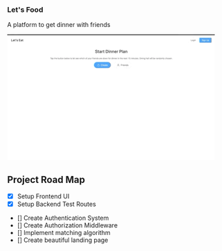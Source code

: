 ### Let's Food ###

A platform to get dinner with friends

![alt text](https://raw.githubusercontent.com/Orang-utan/lets-food/master/docs/demo.gif "Work in Progress")

## Project Road Map
- [x] Setup Frontend UI
- [x] Setup Backend Test Routes
- [] Create Authentication System
- [] Create Authorization Middleware
- [] Implement matching algorithm
- [] Create beautiful landing page


